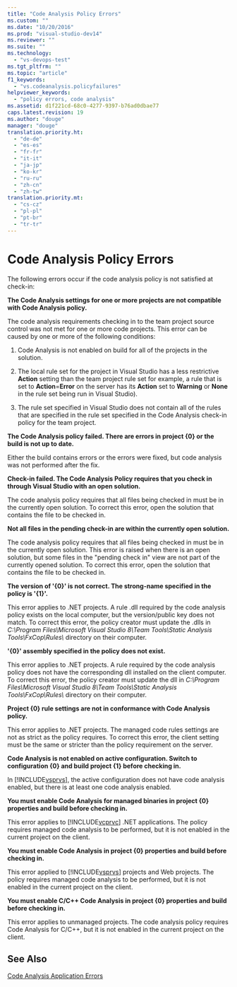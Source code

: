 ```yaml
---
title: "Code Analysis Policy Errors"
ms.custom: ""
ms.date: "10/20/2016"
ms.prod: "visual-studio-dev14"
ms.reviewer: ""
ms.suite: ""
ms.technology: 
  - "vs-devops-test"
ms.tgt_pltfrm: ""
ms.topic: "article"
f1_keywords: 
  - "vs.codeanalysis.policyfailures"
helpviewer_keywords: 
  - "policy errors, code analysis"
ms.assetid: d1f221cd-68c0-4277-9397-b76ad0dbae77
caps.latest.revision: 19
ms.author: "douge"
manager: "douge"
translation.priority.ht: 
  - "de-de"
  - "es-es"
  - "fr-fr"
  - "it-it"
  - "ja-jp"
  - "ko-kr"
  - "ru-ru"
  - "zh-cn"
  - "zh-tw"
translation.priority.mt: 
  - "cs-cz"
  - "pl-pl"
  - "pt-br"
  - "tr-tr"
---
```

# Code Analysis Policy Errors
The following errors occur if the code analysis policy is not satisfied at check-in:  
  
 **The Code Analysis settings for one or more projects are not compatible with Code Analysis policy.**  
  
 The code analysis requirements checking in to the team project source control was not met for one or more code projects. This error can be caused by one or more of the following conditions:  
  
1.  Code Analysis is not enabled on build for all of the projects in the solution.  
  
2.  The local rule set for the project in Visual Studio has a less restrictive **Action** setting than the team project rule set for example, a rule that is set to **Action**=**Error** on the server has its **Action** set to **Warning** or **None** in the rule set being run in Visual Studio).  
  
3.  The rule set specified in Visual Studio does not contain all of the rules that are specified in the rule set specified in the Code Analysis check-in policy for the team project.  
  
 **The Code Analysis policy failed. There are errors in project {0} or the build is not up to date.**  
  
 Either the build contains errors or the errors were fixed, but code analysis was not performed after the fix.  
  
 **Check-in failed. The Code Analysis Policy requires that you check in through Visual Studio with an open solution.**  
  
 The code analysis policy requires that all files being checked in must be in the currently open solution. To correct this error, open the solution that contains the file to be checked in.  
  
 **Not all files in the pending check-in are within the currently open solution.**  
  
 The code analysis policy requires that all files being checked in must be in the currently open solution. This error is raised when there is an open solution, but some files in the "pending check in" view are not part of the currently opened solution. To correct this error, open the solution that contains the file to be checked in.  
  
 **The version of '{0}' is not correct. The strong-name specified in the policy is '{1}'.**  
  
 This error applies to .NET projects. A rule .dll required by the code analysis policy exists on the local computer, but the version/public key does not match. To correct this error, the policy creator must update the .dlls in *C:\Program Files\Microsoft Visual Studio 8\Team Tools\Static Analysis Tools\FxCop\Rules\\* directory on their computer.  
  
 **'{0}' assembly specified in the policy does not exist.**  
  
 This error applies to .NET projects. A rule required by the code analysis policy does not have the corresponding dll installed on the client computer. To correct this error, the policy creator must update the dll in *C:\Program Files\Microsoft Visual Studio 8\Team Tools\Static Analysis Tools\FxCop\Rules\\* directory on their computer.  
  
 **Project {0} rule settings are not in conformance with Code Analysis policy.**  
  
 This error applies to .NET projects. The managed code rules settings are not as strict as the policy requires. To correct this error, the client setting must be the same or stricter than the policy requirement on the server.  
  
 **Code Analysis is not enabled on active configuration. Switch to configuration {0} and build project {1} before checking in.**  
  
 In [!INCLUDE[vsprvs](../code-quality/includes/vsprvs_md.md)], the active configuration does not have code analysis enabled, but there is at least one code analysis enabled.  
  
 **You must enable Code Analysis for managed binaries in project {0} properties and build before checking in.**  
  
 This error applies to [!INCLUDE[vcprvc](../code-quality/includes/vcprvc_md.md)] .NET applications. The policy requires managed code analysis to be performed, but it is not enabled in the current project on the client.  
  
 **You must enable Code Analysis in project {0} properties and build before checking in.**  
  
 This error applied to [!INCLUDE[vsprvs](../code-quality/includes/vsprvs_md.md)] projects and Web projects. The policy requires managed code analysis to be performed, but it is not enabled in the current project on the client.  
  
 **You must enable C/C++ Code Analysis in project {0} properties and build before checking in.**  
  
 This error applies to unmanaged projects. The code analysis policy requires Code Analysis for C/C++, but it is not enabled in the current project on the client.  
  
## See Also  
 [Code Analysis Application Errors](../code-quality/code-analysis-application-errors.md)